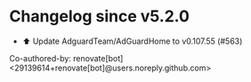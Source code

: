 # Changelog since v5.2.0
- ⬆️ Update AdguardTeam/AdGuardHome to v0.107.55 (#563)

Co-authored-by: renovate[bot] <29139614+renovate[bot]@users.noreply.github.com> 
